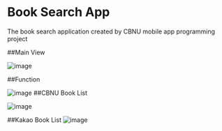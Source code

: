 # Book Search App

The book search application created by CBNU mobile app programming project

##Main View

![image](https://user-images.githubusercontent.com/40849381/60831323-439d8680-a1f4-11e9-94e2-58fc9e0c90c9.png)

##Function

![image](https://user-images.githubusercontent.com/40849381/60831374-616aeb80-a1f4-11e9-9a4f-5beb6d784a21.png)
##CBNU Book List

![image](https://user-images.githubusercontent.com/40849381/60831519-b4dd3980-a1f4-11e9-9445-cbd7cc5b9ba4.png)

##Kakao Book List
![image](https://user-images.githubusercontent.com/40849381/60831564-d3433500-a1f4-11e9-8a79-ad81fd9491bb.png)
